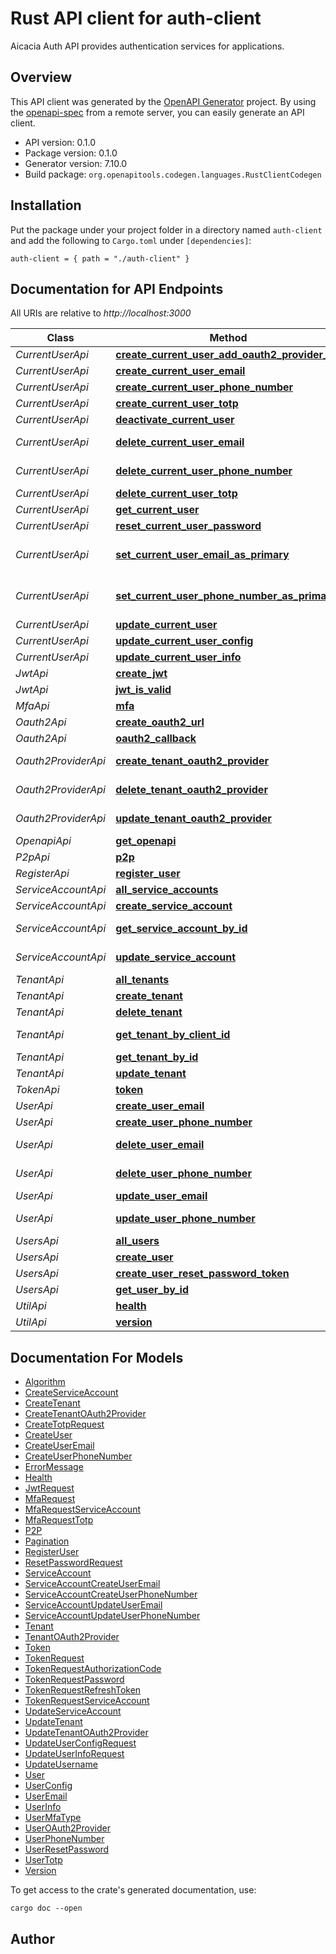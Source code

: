 # Rust API client for auth-client

Aicacia Auth API provides authentication services for applications.


## Overview

This API client was generated by the [OpenAPI Generator](https://openapi-generator.tech) project.  By using the [openapi-spec](https://openapis.org) from a remote server, you can easily generate an API client.

- API version: 0.1.0
- Package version: 0.1.0
- Generator version: 7.10.0
- Build package: `org.openapitools.codegen.languages.RustClientCodegen`

## Installation

Put the package under your project folder in a directory named `auth-client` and add the following to `Cargo.toml` under `[dependencies]`:

```
auth-client = { path = "./auth-client" }
```

## Documentation for API Endpoints

All URIs are relative to *http://localhost:3000*

Class | Method | HTTP request | Description
------------ | ------------- | ------------- | -------------
*CurrentUserApi* | [**create_current_user_add_oauth2_provider_url**](docs/CurrentUserApi.md#create_current_user_add_oauth2_provider_url) | **Post** /current-user/oauth2/{provider} | 
*CurrentUserApi* | [**create_current_user_email**](docs/CurrentUserApi.md#create_current_user_email) | **Post** /current-user/emails | 
*CurrentUserApi* | [**create_current_user_phone_number**](docs/CurrentUserApi.md#create_current_user_phone_number) | **Post** /current-user/phone-numbers | 
*CurrentUserApi* | [**create_current_user_totp**](docs/CurrentUserApi.md#create_current_user_totp) | **Post** /current-user/totp | 
*CurrentUserApi* | [**deactivate_current_user**](docs/CurrentUserApi.md#deactivate_current_user) | **Delete** /current-user | 
*CurrentUserApi* | [**delete_current_user_email**](docs/CurrentUserApi.md#delete_current_user_email) | **Delete** /current-user/emails/{email_id} | 
*CurrentUserApi* | [**delete_current_user_phone_number**](docs/CurrentUserApi.md#delete_current_user_phone_number) | **Delete** /current-user/phone-numbers/{phone_number_id} | 
*CurrentUserApi* | [**delete_current_user_totp**](docs/CurrentUserApi.md#delete_current_user_totp) | **Delete** /current-user/totp | 
*CurrentUserApi* | [**get_current_user**](docs/CurrentUserApi.md#get_current_user) | **Get** /current-user | 
*CurrentUserApi* | [**reset_current_user_password**](docs/CurrentUserApi.md#reset_current_user_password) | **Post** /current-user/reset-password | 
*CurrentUserApi* | [**set_current_user_email_as_primary**](docs/CurrentUserApi.md#set_current_user_email_as_primary) | **Put** /current-user/emails/{email_id}/set-as-primary | 
*CurrentUserApi* | [**set_current_user_phone_number_as_primary**](docs/CurrentUserApi.md#set_current_user_phone_number_as_primary) | **Put** /current-user/phone-numbers/{phone_number_id}/set-as-primary | 
*CurrentUserApi* | [**update_current_user**](docs/CurrentUserApi.md#update_current_user) | **Put** /current-user | 
*CurrentUserApi* | [**update_current_user_config**](docs/CurrentUserApi.md#update_current_user_config) | **Put** /current-user/config | 
*CurrentUserApi* | [**update_current_user_info**](docs/CurrentUserApi.md#update_current_user_info) | **Put** /current-user/info | 
*JwtApi* | [**create_jwt**](docs/JwtApi.md#create_jwt) | **Post** /jwt | 
*JwtApi* | [**jwt_is_valid**](docs/JwtApi.md#jwt_is_valid) | **Get** /jwt | 
*MfaApi* | [**mfa**](docs/MfaApi.md#mfa) | **Post** /mfa | 
*Oauth2Api* | [**create_oauth2_url**](docs/Oauth2Api.md#create_oauth2_url) | **Post** /oauth2/{provider} | 
*Oauth2Api* | [**oauth2_callback**](docs/Oauth2Api.md#oauth2_callback) | **Get** /oauth2/{provider}/callback | 
*Oauth2ProviderApi* | [**create_tenant_oauth2_provider**](docs/Oauth2ProviderApi.md#create_tenant_oauth2_provider) | **Post** /tenants/{tenant_id}/oauth2-providers | 
*Oauth2ProviderApi* | [**delete_tenant_oauth2_provider**](docs/Oauth2ProviderApi.md#delete_tenant_oauth2_provider) | **Delete** /tenants/{tenant_id}/oauth2-providers/{tenant_oauht2_provider_id} | 
*Oauth2ProviderApi* | [**update_tenant_oauth2_provider**](docs/Oauth2ProviderApi.md#update_tenant_oauth2_provider) | **Put** /tenants/{tenant_id}/oauth2-providers/{tenant_oauht2_provider_id} | 
*OpenapiApi* | [**get_openapi**](docs/OpenapiApi.md#get_openapi) | **Get** /openapi.json | 
*P2pApi* | [**p2p**](docs/P2pApi.md#p2p) | **Get** /p2p | 
*RegisterApi* | [**register_user**](docs/RegisterApi.md#register_user) | **Post** /register | 
*ServiceAccountApi* | [**all_service_accounts**](docs/ServiceAccountApi.md#all_service_accounts) | **Get** /service-accounts | 
*ServiceAccountApi* | [**create_service_account**](docs/ServiceAccountApi.md#create_service_account) | **Post** /service-accounts | 
*ServiceAccountApi* | [**get_service_account_by_id**](docs/ServiceAccountApi.md#get_service_account_by_id) | **Get** /service-accounts/{service_account_id} | 
*ServiceAccountApi* | [**update_service_account**](docs/ServiceAccountApi.md#update_service_account) | **Put** /service-accounts/{service_account_id} | 
*TenantApi* | [**all_tenants**](docs/TenantApi.md#all_tenants) | **Get** /tenants | 
*TenantApi* | [**create_tenant**](docs/TenantApi.md#create_tenant) | **Post** /tenants | 
*TenantApi* | [**delete_tenant**](docs/TenantApi.md#delete_tenant) | **Delete** /tenants/{tenant_id} | 
*TenantApi* | [**get_tenant_by_client_id**](docs/TenantApi.md#get_tenant_by_client_id) | **Get** /tenants/by-client-id/{tenant_client_id} | 
*TenantApi* | [**get_tenant_by_id**](docs/TenantApi.md#get_tenant_by_id) | **Get** /tenants/{tenant_id} | 
*TenantApi* | [**update_tenant**](docs/TenantApi.md#update_tenant) | **Put** /tenants/{tenant_id} | 
*TokenApi* | [**token**](docs/TokenApi.md#token) | **Post** /token | 
*UserApi* | [**create_user_email**](docs/UserApi.md#create_user_email) | **Post** /users/{user_id}/emails | 
*UserApi* | [**create_user_phone_number**](docs/UserApi.md#create_user_phone_number) | **Post** /users/{user_id}/phone_numbers | 
*UserApi* | [**delete_user_email**](docs/UserApi.md#delete_user_email) | **Delete** /users/{user_id}/emails/{email_id} | 
*UserApi* | [**delete_user_phone_number**](docs/UserApi.md#delete_user_phone_number) | **Delete** /users/{user_id}/phone-numbers/{phone_number_id} | 
*UserApi* | [**update_user_email**](docs/UserApi.md#update_user_email) | **Put** /users/{user_id}/emails/{email_id} | 
*UserApi* | [**update_user_phone_number**](docs/UserApi.md#update_user_phone_number) | **Put** /users/{user_id}/phone-numbers/{phone_number_id} | 
*UsersApi* | [**all_users**](docs/UsersApi.md#all_users) | **Get** /users | 
*UsersApi* | [**create_user**](docs/UsersApi.md#create_user) | **Post** /users | 
*UsersApi* | [**create_user_reset_password_token**](docs/UsersApi.md#create_user_reset_password_token) | **Post** /users/{user_id}/reset-password | 
*UsersApi* | [**get_user_by_id**](docs/UsersApi.md#get_user_by_id) | **Get** /users/{user_id} | 
*UtilApi* | [**health**](docs/UtilApi.md#health) | **Get** /health | 
*UtilApi* | [**version**](docs/UtilApi.md#version) | **Get** /version | 


## Documentation For Models

 - [Algorithm](docs/Algorithm.md)
 - [CreateServiceAccount](docs/CreateServiceAccount.md)
 - [CreateTenant](docs/CreateTenant.md)
 - [CreateTenantOAuth2Provider](docs/CreateTenantOAuth2Provider.md)
 - [CreateTotpRequest](docs/CreateTotpRequest.md)
 - [CreateUser](docs/CreateUser.md)
 - [CreateUserEmail](docs/CreateUserEmail.md)
 - [CreateUserPhoneNumber](docs/CreateUserPhoneNumber.md)
 - [ErrorMessage](docs/ErrorMessage.md)
 - [Health](docs/Health.md)
 - [JwtRequest](docs/JwtRequest.md)
 - [MfaRequest](docs/MfaRequest.md)
 - [MfaRequestServiceAccount](docs/MfaRequestServiceAccount.md)
 - [MfaRequestTotp](docs/MfaRequestTotp.md)
 - [P2P](docs/P2P.md)
 - [Pagination](docs/Pagination.md)
 - [RegisterUser](docs/RegisterUser.md)
 - [ResetPasswordRequest](docs/ResetPasswordRequest.md)
 - [ServiceAccount](docs/ServiceAccount.md)
 - [ServiceAccountCreateUserEmail](docs/ServiceAccountCreateUserEmail.md)
 - [ServiceAccountCreateUserPhoneNumber](docs/ServiceAccountCreateUserPhoneNumber.md)
 - [ServiceAccountUpdateUserEmail](docs/ServiceAccountUpdateUserEmail.md)
 - [ServiceAccountUpdateUserPhoneNumber](docs/ServiceAccountUpdateUserPhoneNumber.md)
 - [Tenant](docs/Tenant.md)
 - [TenantOAuth2Provider](docs/TenantOAuth2Provider.md)
 - [Token](docs/Token.md)
 - [TokenRequest](docs/TokenRequest.md)
 - [TokenRequestAuthorizationCode](docs/TokenRequestAuthorizationCode.md)
 - [TokenRequestPassword](docs/TokenRequestPassword.md)
 - [TokenRequestRefreshToken](docs/TokenRequestRefreshToken.md)
 - [TokenRequestServiceAccount](docs/TokenRequestServiceAccount.md)
 - [UpdateServiceAccount](docs/UpdateServiceAccount.md)
 - [UpdateTenant](docs/UpdateTenant.md)
 - [UpdateTenantOAuth2Provider](docs/UpdateTenantOAuth2Provider.md)
 - [UpdateUserConfigRequest](docs/UpdateUserConfigRequest.md)
 - [UpdateUserInfoRequest](docs/UpdateUserInfoRequest.md)
 - [UpdateUsername](docs/UpdateUsername.md)
 - [User](docs/User.md)
 - [UserConfig](docs/UserConfig.md)
 - [UserEmail](docs/UserEmail.md)
 - [UserInfo](docs/UserInfo.md)
 - [UserMfaType](docs/UserMfaType.md)
 - [UserOAuth2Provider](docs/UserOAuth2Provider.md)
 - [UserPhoneNumber](docs/UserPhoneNumber.md)
 - [UserResetPassword](docs/UserResetPassword.md)
 - [UserTotp](docs/UserTotp.md)
 - [Version](docs/Version.md)


To get access to the crate's generated documentation, use:

```
cargo doc --open
```

## Author



